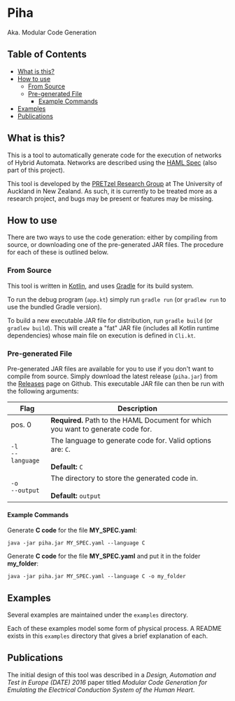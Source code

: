 # Piha

Aka. Modular Code Generation

## Table of Contents

- [What is this?](#what-is-this)
- [How to use](#how-to-use)
    - [From Source](#from-source)
    - [Pre-generated File](#pre-generated-file)
        - [Example Commands](#example-commands)
- [Examples](#examples)
- [Publications](#publications)

## What is this?

This is a tool to automatically generate code for the execution of networks of Hybrid Automata.
Networks are described using the [HAML Spec](specs/HAML.md) (also part of this project).

This tool is developed by the [PRETzel Research Group](http://pretzel.ece.auckland.ac.nz/) at The University of Auckland in New Zealand.
As such, it is currently to be treated more as a research project, and bugs may be present or features may be missing.


## How to use

There are two ways to use the code generation: either by compiling from source, or downloading one of the pre-generated JAR files.
The procedure for each of these is outlined below.

### From Source

This tool is written in [Kotlin](https://kotlinlang.org/), and uses [Gradle](https://gradle.org/) for its build system.

To run the debug program (`app.kt`) simply run `gradle run` (or `gradlew run` to use the bundled Gradle version).

To build a new executable JAR file for distribution, run `gradle build` (or `gradlew build`).
This will create a "fat" JAR file (includes all Kotlin runtime dependencies) whose main file on execution is defined in `Cli.kt`.

### Pre-generated File

Pre-generated JAR files are available for you to use if you don't want to compile from source.
Simply download the latest release (`piha.jar`) from the [Releases](https://github.com/nallen01/modular-code-generation/releases) page on Github.
This executable JAR file can then be run with the following arguments:

| Flag | Description |
|---|---|
| pos. 0 | **Required.** Path to the HAML Document for which you want to generate code for. |
| `-l`<br/>`--language` | The language to generate code for. Valid options are: `C`.<br /><br/>**Default:** `C` |
| `-o`<br/>`--output` | The directory to store the generated code in.<br/><br/>**Default:** `output` |

#### Example Commands

Generate **C code** for the file **MY_SPEC.yaml**:

`java -jar piha.jar MY_SPEC.yaml --language C`

Generate **C code** for the file **MY_SPEC.yaml** and put it in the folder **my_folder**:

`java -jar piha.jar MY_SPEC.yaml --language C -o my_folder`


## Examples

Several examples are maintained under the `examples` directory.

Each of these examples model some form of physical process.
A README exists in this `examples` directory that gives a brief explanation of each.


## Publications

The initial design of this tool was described in a *Design, Automation and Test in Europe (DATE) 2016* paper titled *Modular Code Generation for Emulating the Electrical Conduction System of the Human Heart*.
